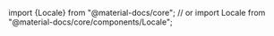 import {Locale} from "@material-docs/core";
// or
import Locale from "@material-docs/core/components/Locale";